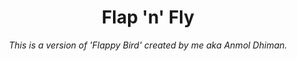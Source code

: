 <h1 align="center">
  <b>Flap 'n' Fly</b>
</h1>
<p align="center">
  <i>This is a version of 'Flappy Bird' created by me aka Anmol Dhiman.</i>
